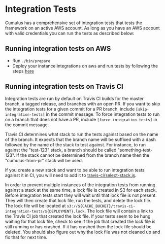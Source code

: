 # Integration Tests
Cumulus has a comprehensive set of integration tests that tests the framework on an active AWS account. As long as you have an AWS account with valid credentials you can run the tests as described below:

## Running integration tests on AWS

- Run `./bin/prepare`
- Deploy your instance integrations on aws and run tests by following the steps [here](../../example/README.md)

## Running integration tests on Travis CI

Integration tests are run by default on Travis CI builds for the master branch, a tagged release, and branches with an open PR. If you want to skip the integration tests for a given commit for a PR branch, include `[skip-integration-tests]` in the commit message. To force integration tests to run on a branch that does not have a PR, include `[force-integration-tests]` in the commit message.

Travis CI determines what stack to run the tests against based on the name of
the branch. It expects that the branch name will be suffixed with a dash
followed by the name of the stack to test against. For instance, to run against
the "test-123" stack, a branch should be called "something-test-123". If the
stack cannot be determined from the branch name then the "cumulus-from-pr" stack
will be used.

If you create a new stack and want to be able to run integration tests against
it in CI, you will need to add it to [travis-ci/select-stack.js](travis-ci/select-stack.js).

In order to prevent multiple instances of the integration tests from running
against a stack at the same time, a lock file is created in S3 for each stack.
Before integration tests start they will wait until that lock file is not
present. They will then create that lock file, run the tests, and delete the
lock file. The lock file will be located at
`s3://${CACHE_BUCKET}/travis-ci-integration-tests/${DEPLOYMENT}.lock`. The lock
file will contain a link to the Travis CI job that created the lock file. If
your tests seem to be hung waiting for that lock file, check to see if the job
that created the lock file is still running or has crashed. If it has crashed
then the lock file should be deleted. You should also figure out why the lock
file was not cleaned up and fix that for next time.
